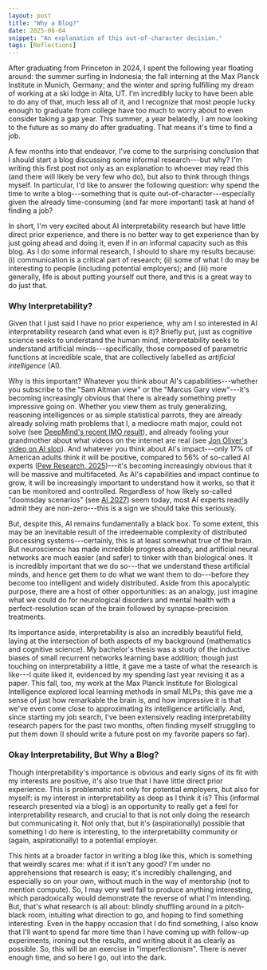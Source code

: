 ```yaml
---
layout: post
title: "Why a Blog?"
date: 2025-08-04
snippet: "An explanation of this out-of-character decision."
tags: [Reflections]
---
```


After graduating from Princeton in 2024, I spent the following year floating around: the summer surfing in Indonesia; the fall interning at the Max Planck Institute in Munich, Germany; and the winter and spring fulfilling my dream of working at a ski lodge in Alta, UT.
I'm incredibly lucky to have been able to do any of that, much less all of it, and I recognize that most people lucky enough to graduate from college have too much to worry about to even consider taking a gap year.
This summer, a year belatedly, I am now looking to the future as so many do after graduating.
That means it's time to find a job.

A few months into that endeavor, I've come to the surprising conclusion that I should start a blog discussing some informal research---but why?
I'm writing this first post not only as an explanation to whoever may read this (and there will likely be very few who do), but also to think through things myself.
In particular, I'd like to answer the following question: why spend the time to write a blog---something that is quite out-of-character---especially given the already time-consuming (and far more important) task at hand of finding a job?

In short, I'm very excited about AI interpretability research but have little direct prior experience, and there is no better way to get experience than by just going ahead and doing it, even if in an informal capacity such as this blog.
As I do some informal research, I should to share my results because: (i) communication is a critical part of research; (ii) some of what I do may be interesting to people (including potential employers); and (iii) more generally, life is about putting yourself out there, and this is a great way to do just that.


### Why Interpretability?

Given that I just said I have no prior experience, why am I so interested in AI interpretability research (and what even is it)?
Briefly put, just as cognitive science seeks to understand the human mind, interpretability seeks to understand artificial minds---specifically, those composed of parametric functions at incredible scale, that are collectively labelled as *artificial intelligence* (AI).

Why is this important?
Whatever you think about AI's capabilities---whether you subscribe to the "Sam Altman view" or the "Marcus Gary view"---it's becoming increasingly obvious that there is already something pretty impressive going on.
Whether you view them as truly generalizing, reasoning intelligences or as simple statistical parrots, they are already already solving math problems that I, a mediocre math major, could not solve (see [DeepMind's recent IMO result](https://deepmind.google/discover/blog/advanced-version-of-gemini-with-deep-think-officially-achieves-gold-medal-standard-at-the-international-mathematical-olympiad/)), and already fooling your grandmother about what videos on the internet are real (see [Jon Oliver's video on AI slop](https://www.youtube.com/watch?v=TWpg1RmzAbc)).
And whatever you think about AI's impact---only 17% of American adults think it will be positive, compared to 56% of so-called AI experts ([Pew Research, 2025](https://www.pewresearch.org/internet/2025/04/03/how-the-us-public-and-ai-experts-view-artificial-intelligence/))---it's becoming increasingly obvious that it will be massive and multifaceted.
As AI's capabilities and impact continue to grow, it will be increasingly important to understand how it works, so that it can be monitored and controlled.
Regardless of how likely so-called "doomsday scenarios" (see [AI 2027](https://ai-2027.com/)) seem today, most AI experts readily admit they are non-zero---this is a sign we should take this seriously.

But, despite this, AI remains fundamentally a black box.
To some extent, this may be an inevitable result of the irredeemable complexity of distributed processing systems---certainly, this is at least somewhat true of the brain.
But neuroscience has made incredible progress already, and artificial neural networks are much easier (and safer) to tinker with than biological ones.
It is incredibly important that we do so---that we understand these artificial minds, and hence get them to do what we want them to do---before they become too intelligent and widely distributed.
Aside from this apocalyptic purpose, there are a host of other opportunities: as an analogy, just imagine what we could do for neurological disorders and mental health with a perfect-resolution scan of the brain followed by synapse-precision treatments.

Its importance aside, interpretability is also an incredibly beautiful field, laying at the intersection of both aspects of my background (mathematics and cognitive science).
My bachelor's thesis was a study of the inductive biases of small recurrent networks learning base addition; though just touching on interpretability a little, it gave me a taste of what the research is like---I quite liked it, evidenced by my spending last year revising it as a paper.
This fall, too, my work at the Max Planck Institute for Biological Intelligence explored local learning methods in small MLPs; this gave me a sense of just how remarkable the brain is, and how impressive it is that we've even come close to approximating its intelligence artificially.
And, since starting my job search, I've been extensively reading interpretability research papers for the past two months, often finding myself struggling to put them down (I should write a future post on my favorite papers so far).


### Okay Interpretability, But Why a Blog?

Though interpretability's importance is obvious and early signs of its fit with my interests are positive, it's also true that I have little direct prior experience.
This is problematic not only for potential employers, but also for myself: is my interest in interpretability as deep as I think it is?
This (informal research presented via a blog) is an opportunity to really get a feel for interpretability research, and crucial to that is not only doing the research but communicating it.
Not only that, but it's (aspirationally) possible that something I do here is interesting, to the interpretability community or (again, aspirationally) to a potential employer.

This hints at a broader factor in writing a blog like this, which is something that weirdly scares me: what if it isn't any good?
I'm under no apprehensions that research is easy; it's incredibly challenging, and especially so on your own, without much in the way of mentorship (not to mention compute).
So, I may very well fail to produce anything interesting, which paradoxically would demonstrate the reverse of what I'm intending.
But, that's what research is all about: blindly shuffling around in a pitch-black room, intuiting what direction to go, and hoping to find something interesting.
Even in the happy occasion that I do find something, I also know that I'll want to spend far more time than I have coming up with follow-up experiments, ironing out the results, and writing about it as clearly as possible.
So, this will be an exercise in "imperfectionism".
There is never enough time, and so here I go, out into the dark.